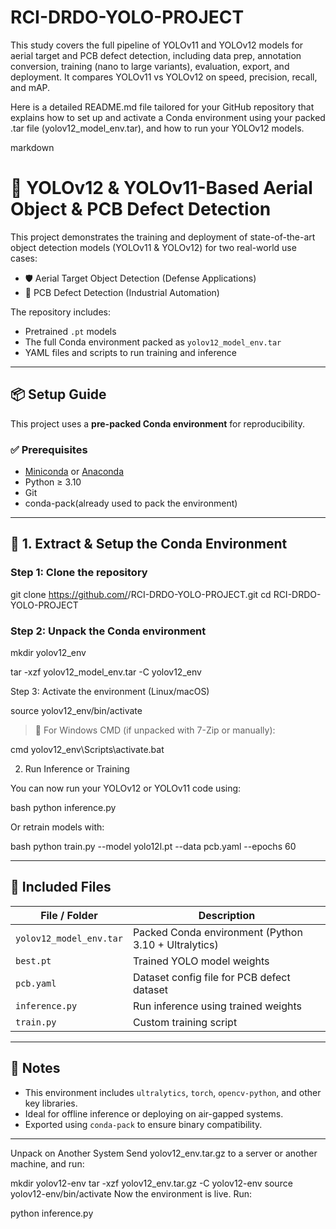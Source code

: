# RCI-DRDO-YOLO-PROJECT
This study covers the full pipeline of YOLOv11 and YOLOv12 models for aerial target and PCB defect detection, including data prep, annotation conversion, training (nano to large variants), evaluation, export, and deployment. It compares YOLOv11 vs YOLOv12 on speed, precision, recall, and mAP.


Here is a detailed README.md file tailored for your GitHub repository that explains how to set up and activate a Conda environment using your packed .tar file (yolov12_model_env.tar), and how to run your YOLOv12 models.

markdown
# 🚀 YOLOv12 & YOLOv11-Based Aerial Object & PCB Defect Detection

This project demonstrates the training and deployment of state-of-the-art object detection models (YOLOv11 & YOLOv12) for two real-world use cases:
- 🛡️ Aerial Target Object Detection (Defense Applications)
- 🧩 PCB Defect Detection (Industrial Automation)

The repository includes:
- Pretrained `.pt` models
- The full Conda environment packed as `yolov12_model_env.tar`
- YAML files and scripts to run training and inference

---

## 📦 Setup Guide

This project uses a **pre-packed Conda environment** for reproducibility.

### ✅ Prerequisites

- [Miniconda](https://docs.conda.io/en/latest/miniconda.html) or [Anaconda](https://www.anaconda.com/products/distribution)
- Python ≥ 3.10
- Git
- conda-pack(already used to pack the environment)

---

## 🔧 1. Extract & Setup the Conda Environment

### Step 1: Clone the repository


git clone https://github.com/<your-username>/RCI-DRDO-YOLO-PROJECT.git
cd RCI-DRDO-YOLO-PROJECT


### Step 2: Unpack the Conda environment


mkdir yolov12_env

tar -xzf yolov12_model_env.tar -C yolov12_env


Step 3: Activate the environment (Linux/macOS)


source yolov12_env/bin/activate


> 🔁 For Windows CMD (if unpacked with 7-Zip or manually):

cmd
yolov12_env\Scripts\activate.bat

2. Run Inference or Training

You can now run your YOLOv12 or YOLOv11 code using:

bash
python inference.py


Or retrain models with:

bash
python train.py --model yolo12l.pt --data pcb.yaml --epochs 60


---

## 📁 Included Files

| File / Folder           | Description                                          |
| ----------------------- | ---------------------------------------------------- |
| `yolov12_model_env.tar` | Packed Conda environment (Python 3.10 + Ultralytics) |
| `best.pt`               | Trained YOLO model weights                           |
| `pcb.yaml`              | Dataset config file for PCB defect dataset           |
| `inference.py`          | Run inference using trained weights                  |
| `train.py`              | Custom training script                               |

---

## 🧠 Notes

* This environment includes `ultralytics`, `torch`, `opencv-python`, and other key libraries.
* Ideal for offline inference or deploying on air-gapped systems.
* Exported using `conda-pack` to ensure binary compatibility.

---

Unpack on Another System
Send yolov12_env.tar.gz to a server or another machine, and run:


mkdir yolov12-env
tar -xzf yolov12_env.tar.gz -C yolov12-env
source yolov12-env/bin/activate
Now the environment is live. Run:


python inference.py
